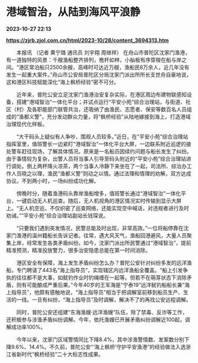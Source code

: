 # 港域智治，从陆到海风平浪静

**2023-10-27 22:13**

**https://zjrb.zjol.com.cn/html/2023-10/28/content_3694313.htm**

　　本报讯 （记者 黄宁璐 通讯员 刘宇翔 周继祥） 在舟山市普陀区沈家门渔港，有一道独特的风景：千艘渔船整齐排列，桅杆如林，小舢板有序穿梭在船与岸之间。“港区常泊船只2500余艘，高峰时可达近万艘，渔船民8万余人，近几年没有发生一起重大案件。”舟山市公安局普陀区分局沈家门派出所所长支世舟自豪地说，这和港区科技赋能深化“海上枫桥经验”密不可分。

　　近年来，普陀公安立足沈家门渔港治安复杂实际，在港区周边布建物联感知设备，搭建“港域智治”一体化平台；并试点运行“平安小苑”综合治理站，与街道、社区（村）及各职能部门联管共治，还吸纳了由渔民、志愿者、保安等数百名人员组成的“渔都义警”，充分发动群众力量，将“枫桥经验”从陆地嫁接到海上，打造港域治理现代化样板。

　　“大干码头上疑似有人争吵，围观人员较多。”近日，在“平安小苑”综合治理站指挥室里，值班警长一边紧盯“港域智治”一体化平台大屏，一边联系附近巡逻的接处警车赶往现场，了解具体情况。原来是一名船员因续约问题与船长发生了纠纷。由于事情较为复杂，出警人员将当事人引导至码头附近的“平安小苑”综合治理站进行调处。倒上两杯降火凉茶，两个当事人冷静下来坐在了一起，司法所、综治办工作人员晓之以理，渔民“渔都义警”则动之以情。通过法理和情理的劝解，双方达成协议。不到两小时，一场纠纷成功化解。

　　傍晚时分，随着渔港码头靠岸渔船增多，值班警长通过“港域智治”一体化平台，一键启动无人机巡查。随后，无人机视角的港区情况实时传输到显示大屏上。“无人机空巡，不仅织密了巡查网络，还能实现空中喊话，对违规者进行及时劝诫。”“平安小苑”综合治理站副站长钱琛说。

　　“只要我们遇到突发情况，民警总能及时出现，非常高效。”一位将船停靠在沈家门渔港的温州籍船长告诉记者。往常，遇大风天气，渔船回港避风，大量人员聚集上岸，经常发生各类矛盾纠纷。如今，沈家门派出所民警通过“港域智治”，提前精准预测，精准投放警力，很多治安隐患总能在第一时间消除。

　　港区安全有保障，海上发生矛盾纠纷怎么办？普陀公安针对纠纷多发的远洋渔船，专门聘请了443名“海上指导员”，实现辖区内远洋渔船全覆盖。“船上引发争执的往往都不是大事，如鱿钓作业时钓绳缠在一起等。但若不在萌芽状态下消除矛盾，则有可能酿成严重后果。”今年40岁的王军海是“宁泰19”远洋鱿钓船船长兼“海上指导员”，他颇有感触地说，“海上指导员”相当于把调解室前移到船员生产、生活的一线。一旦有纠纷，“海上指导员”及时调解，解决不了的再找公安远程调解。

　　同时，普陀公安还组建“东海渔嫂·远洋渔嫂”队伍，除了禁毒、反诈等工作，还积极参与涉渔矛盾纠纷调解。今年，依托渔嫂已开展矛盾纠纷调解近100起，调解成功率100%。

　　今年以来，沈家门区域警情同比下降8.4%，其中涉渔警情数、发案数分别下降9.6%、14.4%。不久前，普陀公安“‘海上枫桥’守护平安渔港”的经验做法入选浙江省新时代“枫桥经验”二十大标志性成果。